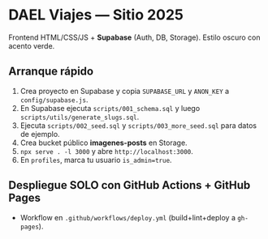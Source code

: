 # DAEL Viajes — Sitio 2025
Frontend HTML/CSS/JS + **Supabase** (Auth, DB, Storage). Estilo oscuro con acento verde.

## Arranque rápido
1) Crea proyecto en Supabase y copia `SUPABASE_URL` y `ANON_KEY` a `config/supabase.js`.
2) En Supabase ejecuta `scripts/001_schema.sql` y luego `scripts/utils/generate_slugs.sql`.
3) Ejecuta `scripts/002_seed.sql` y `scripts/003_more_seed.sql` para datos de ejemplo.
4) Crea bucket público **imagenes-posts** en Storage.
5) `npx serve . -l 3000` y abre `http://localhost:3000`.
6) En `profiles`, marca tu usuario `is_admin=true`.

## Despliegue SOLO con GitHub Actions + GitHub Pages
- Workflow en `.github/workflows/deploy.yml` (build+lint+deploy a `gh-pages`).


